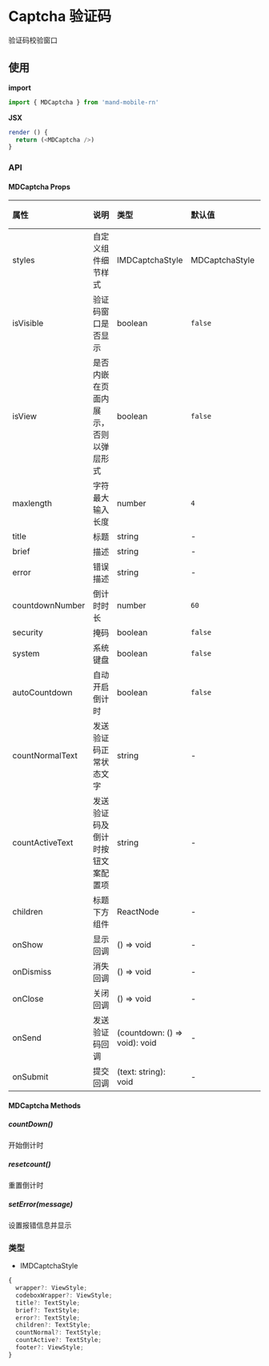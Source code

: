 # Captcha 验证码

验证码校验窗口

## 使用

**import**

```javascript
import { MDCaptcha } from 'mand-mobile-rn'
```

**JSX**

```js
render () {
  return (<MDCaptcha />)
}
```

### API

#### MDCaptcha Props

| 属性            | 说明                                 | 类型                          | 默认值         | 必须 | 备注                                 |
| :-------------- | :----------------------------------- | :---------------------------- | :------------- | :--- | ------------------------------------ |
| styles          | 自定义组件细节样式                   | IMDCaptchaStyle               | MDCaptchaStyle | N    | 通过重写 MDCaptchaStyle 覆盖默认样式 |
| isVisible       | 验证码窗口是否显示                   | boolean                       | `false`        | N    | -                                    |
| isView          | 是否内嵌在页面内展示，否则以弹层形式 | boolean                       | `false`        | N    | -                                    |
| maxlength       | 字符最大输入长度                     | number                        | `4`            | N    | 若为`-1`则不限制输入长度             |
| title           | 标题                                 | string                        | -              | N    | -                                    |
| brief           | 描述                                 | string                        | -              | N    | -                                    |
| error           | 错误描述                             | string                        | -              | N    | -                                    |
| countdownNumber | 倒计时时长                           | number                        | `60`           | N    | 设置为 0 的时候不显示倒计时按钮      |
| security        | 掩码                                 | boolean                       | `false`        | N    | -                                    |
| system          | 系统键盘                             | boolean                       | `false`        | N    | -                                    |
| autoCountdown   | 自动开启倒计时                       | boolean                       | `false`        | N    | false 时需手动调用`countdown`        |
| countNormalText | 发送验证码正常状态文字               | string                        | -              | N    | `发送验证码`                         |
| countActiveText | 发送验证码及倒计时按钮文案配置项     | string                        | -              | N    | `{$1}秒后重发`                       |
| children        | 标题下方组件                         | ReactNode                     | -              | N    | -                                    |
| onShow          | 显示回调                             | () => void                    | -              | N    | -                                    |
| onDismiss       | 消失回调                             | () => void                    | -              | N    | -                                    |
| onClose         | 关闭回调                             | () => void                    | -              | N    | -                                    |
| onSend          | 发送验证码回调                       | (countdown: () => void): void | -              | N    | -                                    |
| onSubmit        | 提交回调                             | (text: string): void          | -              | N    | -                                    |

#### MDCaptcha Methods

##### countDown()

开始倒计时

##### resetcount()

重置倒计时

##### setError(message)

设置报错信息并显示

### 类型

- IMDCaptchaStyle

```js
{
  wrapper?: ViewStyle;
  codeboxWrapper?: ViewStyle;
  title?: TextStyle;
  brief?: TextStyle;
  error?: TextStyle;
  children?: TextStyle;
  countNormal?: TextStyle;
  countActive?: TextStyle;
  footer?: ViewStyle;
}
```
